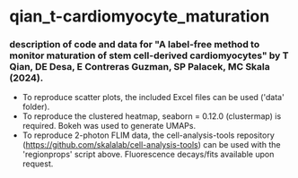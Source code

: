 # qian_t-cardiomyocyte_maturation
### description of code and data for "A label-free method to monitor maturation of stem cell-derived cardiomyocytes" by T Qian, DE Desa, E Contreras Guzman, SP Palacek, MC Skala (2024).

* To reproduce scatter plots, the included Excel files can be used ('data' folder).
* To reproduce the clustered heatmap, seaborn = 0.12.0 (clustermap) is required. Bokeh was used to generate UMAPs.
* To reproduce 2-photon FLIM data, the cell-analysis-tools repository (https://github.com/skalalab/cell-analysis-tools) can be used with the 'regionprops' script above. Fluorescence decays/fits available upon request.



